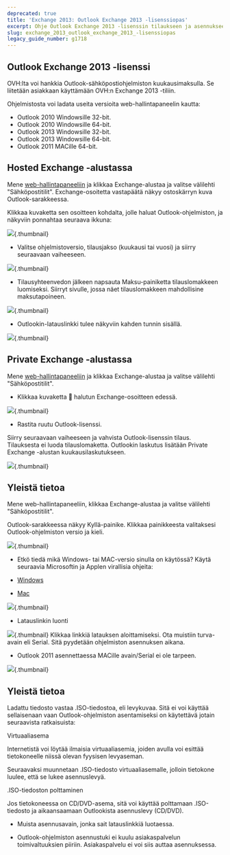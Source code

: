 ```yaml
---
deprecated: true
title: 'Exchange 2013: Outlook Exchange 2013 -lisenssiopas'
excerpt: Ohje Outlook Exchange 2013 -lisenssin tilaukseen ja asennukseen.
slug: exchange_2013_outlook_exchange_2013_-lisenssiopas
legacy_guide_number: g1718
---
```



## Outlook Exchange 2013 -lisenssi
OVH:lta voi hankkia Outlook-sähköpostiohjelmiston kuukausimaksulla. Se liitetään asiakkaan käyttämään OVH:n Exchange 2013 -tiliin.

Ohjelmistosta voi ladata useita versioita web-hallintapaneelin kautta:


- Outlook 2010 Windowsille 32-bit.
- Outlook 2010 Windowsille 64-bit.
- Outlook 2013 Windowsille 32-bit.
- Outlook 2013 Windowsille 64-bit.
- Outlook 2011 MACille 64-bit.




## Hosted Exchange -alustassa
Mene [web-hallintapaneeliin](https://www.ovh.com/manager/web/login/) ja klikkaa Exchange-alustaa ja valitse välilehti "Sähköpostitilit".
Exchange-osoitetta vastapäätä näkyy ostoskärryn kuva Outlook-sarakkeessa.

Klikkaa kuvaketta sen osoitteen kohdalta, jolle haluat Outlook-ohjelmiston, ja näkyviin ponnahtaa seuraava ikkuna:

![](images/img_2558.jpg){.thumbnail}

- Valitse ohjelmistoversio, tilausjakso (kuukausi tai vuosi) ja siirry seuraavaan vaiheeseen.



![](images/img_2559.jpg){.thumbnail}

- Tilausyhteenvedon jälkeen napsauta Maksu-painiketta tilauslomakkeen luomiseksi. Siirryt sivulle, jossa näet tilauslomakkeen mahdollisine maksutapoineen.



![](images/img_2560.jpg){.thumbnail}

- Outlookin-latauslinkki tulee näkyviin kahden tunnin sisällä.



![](images/img_2561.jpg){.thumbnail}


## Private Exchange -alustassa
Mene [web-hallintapaneeliin](https://www.ovh.com/manager/web/login/) ja klikkaa Exchange-alustaa ja valitse välilehti "Sähköpostitilit".

- Klikkaa kuvaketta  halutun Exchange-osoitteen edessä.



![](images/img_2562.jpg){.thumbnail}

- Rastita ruutu Outlook-lisenssi.

Siirry seuraavaan vaiheeseen ja vahvista Outlook-lisenssin tilaus. Tilauksesta ei luoda tilauslomaketta. Outlookin laskutus lisätään Private Exchange -alustan kuukausilaskutukseen.


![](images/img_2563.jpg){.thumbnail}


## Yleistä tietoa
Mene web-hallintapaneeliin, klikkaa Exchange-alustaa ja valitse välilehti "Sähköpostitilit".

Outlook-sarakkeessa näkyy Kyllä-painike. Klikkaa painikkeesta valitaksesi Outlook-ohjelmiston versio ja kieli.

![](images/img_2567.jpg){.thumbnail}

- Etkö tiedä mikä Windows- tai MAC-versio sinulla on käytössä? Käytä seuraavia Microsoftin ja Applen virallisia ohjeita:

- [Windows](http://windows.microsoft.com/fi-fi/windows/which-operating-system)
- [Mac](http://support.apple.com/fi-fi/HT1159)



![](images/img_2564.jpg){.thumbnail}

- Latauslinkin luonti



![](images/img_2565.jpg){.thumbnail}
Klikkaa linkkiä latauksen aloittamiseksi. Ota muistiin turva-avain eli Serial. Sitä pyydetään ohjelmiston asennuksen aikana.


- Outlook 2011 asennettaessa MACille avain/Serial ei ole tarpeen.



![](images/img_2566.jpg){.thumbnail}


## Yleistä tietoa
Ladattu tiedosto vastaa .ISO-tiedostoa, eli levykuvaa. Sitä ei voi käyttää sellaisenaan vaan Outlook-ohjelmiston asentamiseksi on käytettävä jotain seuraavista ratkaisuista:

Virtuaaliasema

Internetistä voi löytää ilmaisia virtuaaliasemia, joiden avulla voi esittää tietokoneelle niissä olevan fyysisen levyaseman.

Seuraavaksi muunnetaan .ISO-tiedosto virtuaaliasemalle, jolloin tietokone luulee, että se lukee asennuslevyä.

.ISO-tiedoston polttaminen

Jos tietokoneessa on CD/DVD-asema, sitä voi käyttää polttamaan .ISO-tiedosto ja aikaansaamaan Outlookista asennuslevy (CD/DVD).


- Muista asennusavain, jonka sait latauslinkkiä luotaessa.



- Outlook-ohjelmiston asennustuki ei kuulu asiakaspalvelun toimivaltuuksien piiriin. Asiakaspalvelu ei voi siis auttaa asennuksessa.



